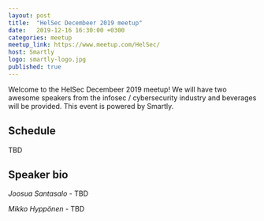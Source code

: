 ```yaml
---
layout: post
title:  "HelSec Decembeer 2019 meetup"
date:   2019-12-16 16:30:00 +0300
categories: meetup
meetup_link: https://www.meetup.com/HelSec/
host: Smartly
logo: smartly-logo.jpg
published: true
---
```

Welcome to the HelSec Decembeer 2019 meetup! We will have two awesome speakers from the infosec / cybersecurity industry and beverages will be provided. This event is powered by Smartly.

## Schedule

TBD

## Speaker bio
*Joosua Santasalo* - TBD

*Mikko Hyppönen* - TBD
